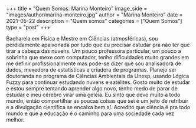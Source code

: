 +++
title = "Quem Somos: Marina Monteiro"
image_side = "images/author/marina-monteiro.jpg"
author = "Marina Monteiro"
date = 2021-05-22
description = "Quem somos"
categories = ["Quem Somos"]
type = "post"
+++

Bacharela em Física e Mestre em Ciências (atmosféricas), sou perdidamente apaixonada por tudo que eu precisar estudar pra não ter que tirar a cabeça das nuvens. Um pouco professora particular, um pouco a sobrinha que mexe com computador, tenho dificuldades muito grandes em me definir profissionalmente mas pode-se dizer que sou analisadora de dados, mexedora de estatísticas e criadora de programas. Planejo ser doutoranda no programa de Ciências Ambientais da Unesp, usando Lógica Fuzzy para continuar estudando nuvens e satélites. Gosto muito de estudar e estou sempre tentando aprender algo novo, tenho medo de parar de estudar e meu cérebro virar uma geléia. Eu sinto que devo muito a todo mundo, então compartilhar as poucas coisas que sei é um jeito de retribuir e a divulgação científica se encaixa bem aí. Acredito que ciência é pra todo mundo e que a educação é o caminho para uma sociedade cada vez melhor.
